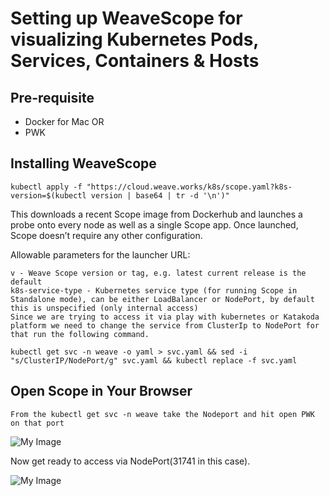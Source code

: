 # Setting up WeaveScope for visualizing Kubernetes Pods, Services, Containers & Hosts

## Pre-requisite

- Docker for Mac OR
- PWK 


## Installing WeaveScope

```
kubectl apply -f "https://cloud.weave.works/k8s/scope.yaml?k8s-version=$(kubectl version | base64 | tr -d '\n')"
```

This downloads a recent Scope image from Dockerhub and launches a probe onto every node as well as a single Scope app. Once launched, Scope doesn’t require any other configuration.

Allowable parameters for the launcher URL:

```
v - Weave Scope version or tag, e.g. latest current release is the default
k8s-service-type - Kubernetes service type (for running Scope in Standalone mode), can be either LoadBalancer or NodePort, by default this is unspecified (only internal access)
Since we are trying to access it via play with kubernetes or Katakoda platform we need to change the service from ClusterIp to NodePort for that run the following command.
```
```
kubectl get svc -n weave -o yaml > svc.yaml && sed -i "s/ClusterIP/NodePort/g" svc.yaml && kubectl replace -f svc.yaml
```

## Open Scope in Your Browser

```
From the kubectl get svc -n weave take the Nodeport and hit open PWK on that port 
```

![My Image](https://github.com/collabnix/dockerlabs/blob/master/kubernetes/workshop/weave-service.png)


Now get ready to access via  NodePort(31741 in this case).

![My Image](https://github.com/collabnix/dockerlabs/blob/master/kubernetes/workshop/Weave-UI.png)

